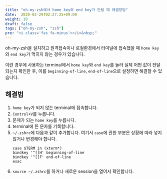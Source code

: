 ```yaml
---
title: "oh-my-zsh에서 home key와 end key가 안될 때 해결방법"
date:  2020-02-29T02:27:25+09:00
weight: 10
draft: false
tags: ["oh-my-zsh", "zsh"]
pre: "<i class='fas fa-minus'></i>&nbsp;"
---
```


oh-my-zsh을 설치하고 원격접속이나 로컬환경에서 터미널에 접속했을 때 `home key`와 `end key`가 먹히지 않는 경우가 있습니다.

이런 경우에 사용하는 terminal에서 `home key`와 `end key`를 눌러 실제 어떤 값이 전달되는지 확인한 후, 이를 `beginning-of-line`, `end-of-line`으로 설정하면 해결할 수 있습니다.

## 해결법

1. `home key`가 되지 않는 terminal에 접속합니다.
2. `Control+V`를 누릅니다.
3. 문제가 되는 `home key`를 누릅니다.
4. terminal에 뜬 문자를 기록합니다.
5. `~/.zshrc`에 다음과 같이 추가합니다.
   여기서 `case`에 관한 부분은 상황에 따라 넣지 않거나 변경해야 합니다.
   ```zshrc
   case $TERM in (xterm*)
   bindkey '^[[H' beginning-of-line
   bindkey '^[[F' end-of-line
   esac
   ```
6. `source ~/.zshrc`를 하거나 새로운 session을 열어서 확인합니다.

